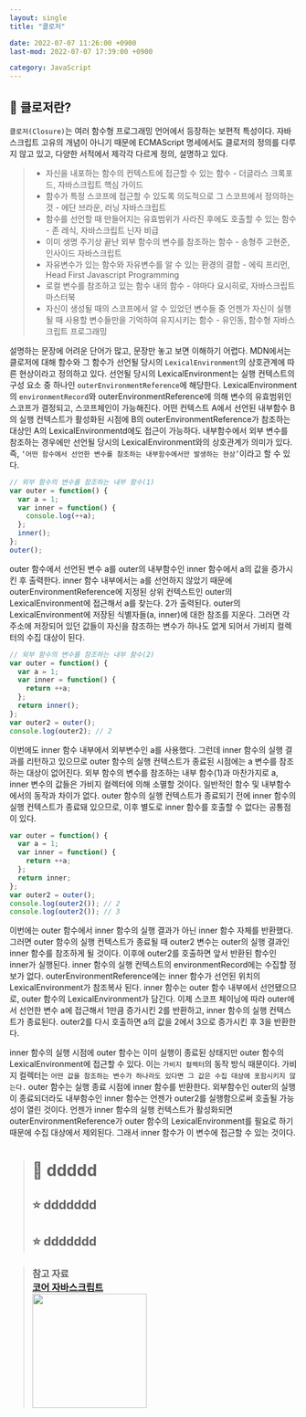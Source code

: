 ```yaml
---
layout: single
title: "클로저"

date: 2022-07-07 11:26:00 +0900
last-mod: 2022-07-07 17:39:00 +0900

category: JavaScript
---
```


## 📌 클로저란?
`클로저(Closure)`는 여러 함수형 프로그래밍 언어에서 등장하는 보편적 특성이다. 자바스크립트 고유의 개념이 아니기 때문에 ECMAScript 명세에서도 클로저의 정의를 다루지 않고 있고, 다양한 서적에서 제각각 다르게 정의, 설명하고 있다.
> * 자신을 내포하는 함수의 컨텍스트에 접근할 수 있는 함수 - 더글라스 크록포드, 자바스크립트 핵심 가이드
> * 함수가 특정 스코프에 접근할 수 있도록 의도적으로 그 스코프에서 정의하는 것 - 에단 브라운, 러닝 자바스크립트
> * 함수를 선언할 때 만들어지는 유효범위가 사라진 후에도 호출할 수 있는 함수 - 존 레식, 자바스크립트 닌자 비급
> * 이미 생명 주기상 끝난 외부 함수의 변수를 참조하는 함수 - 송형주 고현준, 인사이드 자바스크립트
> * 자유변수가 있는 함수와 자유변수를 알 수 있는 환경의 결합 - 에릭 프리먼, Head First Javascript Programming
> * 로컬 변수를 참조하고 있는 함수 내의 함수 - 야마다 요시히로, 자바스크립트 마스터북
> * 자신이 생성될 때의 스코프에서 알 수 있었던 변수들 중 언젠가 자신이 실행될 때 사용할 변수들만을 기억하여 유지시키는 함수 - 유인동, 함수형 자바스크립트 프로그래밍

설명하는 문장에 어려운 단어가 많고, 문장만 놓고 보면 이해하기 어렵다. MDN에서는 클로저에 대해 함수와 그 함수가 선언될 당시의 `LexicalEnvironment`의 상호관계에 따른 현상이라고 정의하고 있다. 선언될 당시의 LexicalEnvironment는 실행 컨텍스트의 구성 요소 중 하나인 `outerEnvironmentReference`에 해당한다. LexicalEnvironment의 `environmentRecord`와 outerEnvironmentReference에 의해 변수의 유효범위인 스코프가 결정되고, 스코프체인이 가능해진다. 어떤 컨텍스트 A에서 선언된 내부함수 B의 실행 컨텍스트가 활성화된 시점에 B의 outerEnvironmentReference가 참조하는 대상인 A의 LexicalEnvironmentd에도 접근이 가능하다. 내부함수에서 외부 변수를 참조하는 경우에만 선언될 당시의 LexicalEnvironment와의 상호관계가 의미가 있다.<br>즉, `‘어떤 함수에서 선언한 변수를 참조하는 내부함수에서만 발생하는 현상’`이라고 할 수 있다.
```javascript
// 외부 함수의 변수를 참조하는 내부 함수(1)
var outer = function() {
  var a = 1;
  var inner = function() {
    console.log(++a);
  };
  inner();
};
outer();
```
outer 함수에서 선언된 변수 a를 outer의 내부함수인 inner 함수에서 a의 값을 증가시킨 후 출력한다. inner 함수 내부에서는 a를 선언하지 않았기 때문에 outerEnvironmentReference에 지정된 상위 컨텍스트인 outer의 LexicalEnvironment에 접근해서 a를 찾는다. 2가 출력된다. outer의 LexicalEnvironment에 저장된 식별자들(a, inner)에 대한 참조를 지운다. 그러면 각 주소에 저장되어 있던 값들이 자신을 참조하는 변수가 하나도 없게 되어서 가비지 컬렉터의 수집 대상이 된다.

```javascript
// 외부 함수의 변수를 참조하는 내부 함수(2)
var outer = function() {
  var a = 1;
  var inner = function() {
    return ++a;
  };
  return inner();
};
var outer2 = outer();
console.log(outer2); // 2
```
이번에도 inner 함수 내부에서 외부변수인 a를 사용했다. 그런데 inner 함수의 실행 결과를 리턴하고 있으므로 outer 함수의 실행 컨텍스트가 종료된 시점에는 a 변수를 참조하는 대상이 없어진다. 외부 함수의 변수를 참조하는 내부 함수(1)과 마찬가지로 a, inner 변수의 값들은 가비지 컬렉터에 의해 소멸할 것이다. 일반적인 함수 및 내부함수에서의 동작과 차이가 없다. outer 함수의 실행 컨텍스트가 종료되기 전에 inner 함수의 실행 컨텍스트가 종료돼 있으므로, 이후 별도로 inner 함수를 호출할 수 없다는 공통점이 있다.

```javascript
var outer = function() {
  var a = 1;
  var inner = function() {
    return ++a;
  };
  return inner;
};
var outer2 = outer();
console.log(outer2()); // 2
console.log(outer2()); // 3
```
이번에는 outer 함수에서 inner 함수의 실행 결과가 아닌 inner 함수 자체를 반환했다. 그러면 outer 함수의 실행 컨텍스트가 종료될 때 outer2 변수는 outer의 실행 결과인 inner 함수를 참조하게 될 것이다. 이후에 outer2를 호출하면 앞서 반환된 함수인 inner가 실행된다. inner 함수의 실행 컨텍스트의 environmentRecord에는 수집할 정보가 없다. outerEnvironmentReference에는 inner 함수가 선언된 위치의 LexicalEnvironment가 참조복사 된다. inner 함수는 outer 함수 내부에서 선언됐으므로, outer 함수의 LexicalEnvironment가 담긴다. 이제 스코프 체이닝에 따라 outer에서 선언한 변수 a에 접근해서 1만큼 증가시킨 2를 반환하고, inner 함수의 실행 컨텍스트가 종료된다. outer2를 다시 호출하면 a의 값을 2에서 3으로 증가시킨 후 3을 반환한다.

inner 함수의 실행 시점에 outer 함수는 이미 실행이 종료된 상태지만 outer 함수의 LexicalEnvironment에 접근할 수 있다. 이는 `가비지 컬렉터`의 동작 방식 때문이다. 가비지 컬렉터는 `어떤 값을 참조하는 변수가 하나라도 있다면 그 값은 수집 대상에 포함시키지 않는다.` outer 함수는 실행 종료 시점에 inner 함수를 반환한다. 외부함수인 outer의 실행이 종료되더라도 내부함수인 inner 함수는 언젠가 outer2를 실행함으로써 호출될 가능성이 열린 것이다. 언젠가 inner 함수의 실행 컨텍스트가 활성화되면 outerEnvironmentReference가 outer 함수의 LexicalEnvironment를 필요로 하기 때문에 수집 대상에서 제외된다. 그래서 inner 함수가 이 변수에 접근할 수 있는 것이다.



> # 💎 ddddd
> ## ⭐ ddddddd
> ## ⭐ ddddddd


> ### 참고 자료<br>[코어 자바스크립트](http://www.yes24.com/Product/Goods/78586788)<img style="display:block;width:200px" src="https://user-images.githubusercontent.com/89335307/177023356-078a494f-5edb-4148-a2f6-e37108404bc4.jpg">
